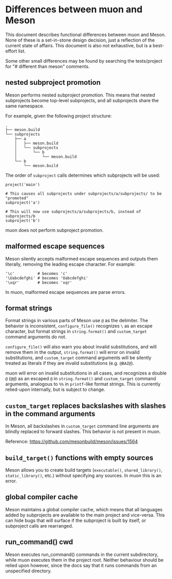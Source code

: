 # Differences between muon and Meson

This document describes functional differences between muon and Meson.  None of
these is a set-in-stone design decision, just a reflection of the current state
of affairs.  This document is also not exhaustive, but is a best-effort list.

Some other small differences may be found by searching the tests/project for "#
different than meson" comments.

## nested subproject promotion

Meson performs nested subproject promotion.  This means that nested subprojects
become top-level subprojects, and all subprojects share the same namespace.

For example, given the following project structure:

```
.
├── meson.build
└── subprojects
    ├── a
    │   ├── meson.build
    │   └── subprojects
    │       └── b
    │           └── meson.build
    └── b
        └── meson.build
```

The order of `subproject` calls determines which subprojects will be used:

```meson
project('main')

# This causes all subprojects under subprojects/a/subprojects/ to be "promoted"
subproject('a')

# This will now use subprojects/a/subprojects/b, instead of subprojects/b
subproject('b')
```

muon does not perform subproject promotion.

## malformed escape sequences

Meson silently accepts malformed escape sequences and outputs them literally,
removing the leading escape character.  For example:

```meson
'\c'          # becomes 'c'
'\Uabcdefghi' # becomes 'Uabcdefghi'
'\xqr'        # becomes 'xqr'
```

In muon, malformed escape sequences are parse errors.

## format strings

Format strings in various parts of Meson use `@` as the delimiter.  The behavior
is inconsistent, `configure_file()` recognizes `\` as an escape character, but
format strings in `string.format()` and `custom_target` command arguments do
not.

`configure_file()`  will also warn you about invalid substitutions, and will
remove them in the output, `string.format()` will error on invalid
substitutions, and `custom_target` command arguments will be silently treated as
literals if they are invalid substitutions (e.g. `@BAZ@`).

muon will error on invalid substitutions in all cases, and recognizes a double
`@` (`@@`) as an escaped `@` in `string.format()` and `custom_target` command
arguments, analogous to `%%` in `printf`-like format strings.  This is currently
relied-upon internally, but is subject to change.

## `custom_target` replaces backslashes with slashes in the command arguments

In Meson, all backslashes in `custom_target` command line arguments are blindly
replaced to forward slashes.  This behavior is not present in muon.

Reference: https://github.com/mesonbuild/meson/issues/1564

## `build_target()` functions with empty sources

Meson allows you to create build targets (`executable()`, `shared_library()`,
`static_library()`, etc.) without specifying any sources.  In muon this is an
error.

## global compiler cache

Meson maintains a global compiler cache, which means that all languages added by
subprojects are available to the main project and vice-versa.  This can hide
bugs that will surface if the subproject is built by itself, or subproject calls
are rearranged.

## run\_command() cwd

Meson executes run\_command() commands in the current subdirectory, while muon
executes them in the project root.  Neither behaviour should be relied upon
however, since the docs say that it runs commands from an unspecified directory.
